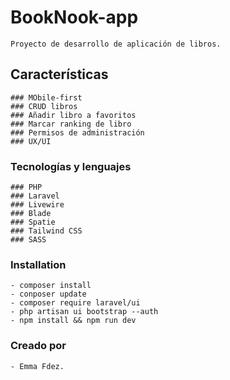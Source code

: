 # BookNook-app

    Proyecto de desarrollo de aplicación de libros.

## Características

    ### MObile-first
    ### CRUD libros
    ### Añadir libro a favoritos
    ### Marcar ranking de libro
    ### Permisos de administración
    ### UX/UI
    
    
### Tecnologías y lenguajes

    ### PHP
    ### Laravel
    ### Livewire
    ### Blade
    ### Spatie
    ### Tailwind CSS
    ### SASS


### Installation

    - composer install
    - conposer update
    - composer require laravel/ui
    - php artisan ui bootstrap --auth
    - npm install && npm run dev


### Creado por

    - Emma Fdez.
